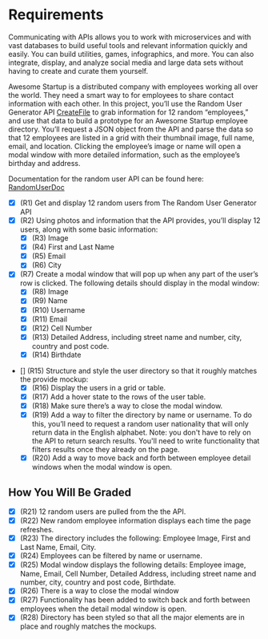 # Requirements

Communicating with APIs allows you to work with microservices and with vast databases to build useful tools and relevant information quickly and easily. You can build utilities, games, infographics, and more. You can also integrate, display, and analyze social media and large data sets without having to create and curate them yourself.

Awesome Startup is a distributed company with employees working all over the world. They need a smart way to for employees to share contact information with each other. In this project, you’ll use the Random User Generator API [CreateFile](https://randomuser.me/) to grab information for 12 random “employees,” and use that data to build a prototype for an Awesome Startup employee directory. You’ll request a JSON object from the API and parse the data so that 12 employees are listed in a grid with their thumbnail image, full name, email, and location. Clicking the employee’s image or name will open a modal window with more detailed information, such as the employee’s birthday and address.

Documentation for the random user API can be found here: [RandomUserDoc](https://randomuser.me/documentation)

- [X] (R1) Get and display 12 random users from The Random User Generator API
- [X] (R2) Using photos and information that the API provides, you’ll display 12 users, along with some basic information:
  - [X] (R3) Image
  - [X] (R4) First and Last Name
  - [X] (R5) Email
  - [X] (R6) City

- [X] (R7) Create a modal window that will pop up when any part of the user’s row is clicked. The following details should display in the modal window:
  - [X] (R8) Image
  - [X] (R9) Name
  - [X] (R10) Username
  - [X] (R11) Email
  - [X] (R12) Cell Number
  - [X] (R13) Detailed Address, including street name and number, city, country and post code.
  - [X] (R14) Birthdate

- [] (R15) Structure and style the user directory so that it roughly matches the provide mockup:
  - [x] (R16) Display the users in a grid or table.
  - [x] (R17) Add a hover state to the rows of the user table.
  - [X] (R18) Make sure there’s a way to close the modal window.
  - [X] (R19) Add a way to filter the directory by name or username. To do this, you’ll need to request a random user nationality that will only return data in the English alphabet. Note: you don't have to rely on the API to return search results. You'll need to write functionality that filters results once they already on the page.
  - [X] (R20) Add a way to move back and forth between employee detail windows when the modal window is open.

## How You Will Be Graded

- [x] (R21) 12 random users are pulled from the the API.
- [x] (R22) New random employee information displays each time the page refreshes.
- [x] (R23) The directory includes the following: Employee Image, First and Last Name, Email, City.
- [X] (R24) Employees can be filtered by name or username.
- [X] (R25) Modal window displays the following details: Employee image, Name, Email, Cell Number, Detailed Address, including street name and number, city, country and post code, Birthdate.
- [X] (R26) There is a way to close the modal window
- [X] (R27) Functionality has been added to switch back and forth between employees when the detail modal window is open.
- [X] (R28) Directory has been styled so that all the major elements are in place and roughly matches the mockups.
